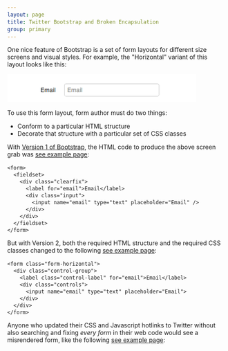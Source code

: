 ```yaml
---
layout: page
title: Twitter Bootstrap and Broken Encapsulation
group: primary
---
```


One nice feature of Bootstrap is a set of form layouts for different size
screens and visual styles. For example, the "Horizontal" variant of this layout
looks like this:

<img src="form-element.png" />

To use this form layout, form author must do two things:

*  Conform to a particular HTML structure
*  Decorate that structure with a particular set of CSS classes

With [Version 1 of
Bootstrap](https://github.com/twitter/bootstrap/blob/1905a992d9cc8f1160930edad6ec5d52eaf06d85/docs/index.html),
the HTML code to produce the above screen grab was [see example page](bootstrap-v1-v1.html):

    <form>
      <fieldset>
        <div class="clearfix">
          <label for="email">Email</label>
          <div class="input">
            <input name="email" type="text" placeholder="Email" />
          </div>
        </div>
      </fieldset>
    </form>

But with Version 2, both the required HTML structure and the required CSS
classes changed to the following [see example page](bootstrap-v2-v2.html):

    <form class="form-horizontal">
      <div class="control-group">
        <label class="control-label" for="email">Email</label>
        <div class="controls">
          <input name="email" type="text" placeholder="Email">
        </div>
      </div>
    </form>

Anyone who updated their CSS and Javascript hotlinks to Twitter without also
searching and fixing *every form* in their web code would see a misrendered
form, like the following [see example page](bootstrap-v1-v2.html):






